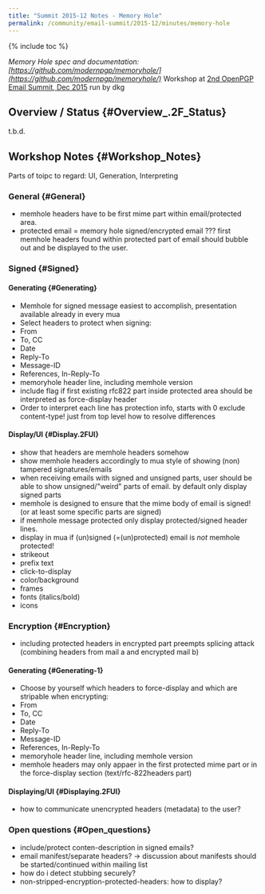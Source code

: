 ```yaml
---
title: "Summit 2015-12 Notes - Memory Hole"
permalink: /community/email-summit/2015-12/minutes/memory-hole
---
```


{% include toc %}

*Memory Hole spec and documentation:
[https://github.com/modernpgp/memoryhole/](https://github.com/modernpgp/memoryhole/)*
Workshop at [2nd OpenPGP Email Summit, Dec 2015](..) run by dkg

## Overview / Status {#Overview_.2F_Status}

t.b.d.

## Workshop Notes {#Workshop_Notes}

Parts of toipc to regard: UI, Generation, Interpreting

### General {#General}

-   memhole headers have to be first mime part within email/protected
    area.
-   protected email = memory hole signed/encrypted email ??? first
    memhole headers found within protected part of email should bubble
    out and be displayed to the user.

### Signed {#Signed}

#### Generating {#Generating}

-   Memhole for signed message easiest to accomplish, presentation
    available already in every mua
-   Select headers to protect when signing:
-   From
-   To, CC
-   Date
-   Reply-To
-   Message-ID
-   References, In-Reply-To
-   memoryhole header line, including memhole version
-   include flag if first existing rfc822 part inside protected area
    should be interpreted as force-display header
-   Order to interpret each line has protection info, starts with 0
    exclude content-type! just from top level how to resolve differences

#### Display/UI {#Display.2FUI}

-   show that headers are memhole headers somehow
-   show memhole headers accordingly to mua style of showing (non)
    tampered signatures/emails
-   when receiving emails with signed and unsigned parts, user should be
    able to show unsigned/"weird" parts of email. by default only
    display signed parts
-   memhole is designed to ensure that the mime body of email is signed!
    (or at least some specific parts are signed)
-   if memhole message protected only display protected/signed header
    lines.
-   display in mua if (un)signed (=(un)protected) email is _not_
    memhole protected!
-   strikeout
-   prefix text
-   click-to-display
-   color/background
-   frames
-   fonts (italics/bold)
-   icons

### Encryption {#Encryption}

-   including protected headers in encrypted part preempts splicing
    attack (combining headers from mail a and encrypted mail b)

#### Generating {#Generating-1}

-   Choose by yourself which headers to force-display and which are
    stripable when encrypting:
-   From
-   To, CC
-   Date
-   Reply-To
-   Message-ID
-   References, In-Reply-To
-   memoryhole header line, including memhole version
-   memhole headers may only appaer in the first protected mime part or
    in the force-display section (text/rfc-822headers part)

#### Displaying/UI {#Displaying.2FUI}

-   how to communicate unencrypted headers (metadata) to the user?

### Open questions {#Open_questions}

-   include/protect conten-description in signed emails?
-   email manifest/separate headers? -> discussion about manifests
    should be started/continued within mailing list
-   how do i detect stubbing securely?
-   non-stripped-encryption-protected-headers: how to display?
